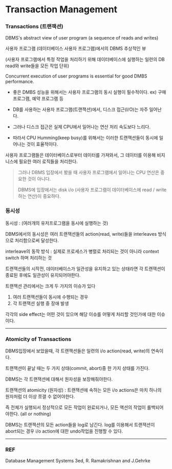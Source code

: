 # Transaction Management 

### Transactions (트랜잭션)
DBMS's abstract view of user program (a sequence of reads and writes)

사용자 프로그램 (데이터베이스 사용자 프로그램)에서의 DBMS 추상적인 뷰

(사용자 프로그램에서 특정 작업을 처리하기 위해 데이터베이스에 실행하는 일련의 DB read와 write들을 모든 작업 단위)


Concurrent execution of user programs is essential for good DMBS performance.
- 좋은 DMBS 성능을 위해서는 사용자 프로그램의 동시 실행이 필수적이다.
ex) 구매 프로그램, 예약 프로그램 등 

- DB를 사용하는 사용자 프로그램(트랜잭션)에서, 디스크 접근(I/O)는 자주 일어난다. 
- 그러나 디스크 접근은 실제 CPU에서 일어나는 연산 처리 속도보다 느리다. 
- 따라서 CPU Humming(keep busy)를 위해서는 이러한 트랜잭션들이 동시에 일어나는 것이 효율적이다.

사용자 프로그램들은 데이터베이스로부터 데이터를 가져와서, 그 데이터를 이용해 비지니스에 필요한 여러 로직들을 처리한다.
> 그러나 DBMS 입장에서 봤을 때 사용자 프로그램에서 일어나는 CPU 연산은 중요한 것이 아니다. 
> 
> DBMS에 입장에서는 disk i/o (사용자 프로그램이 데이터베이스에 read / write 하는 연산)이 중요하다. 

### 동시성 

동시성 : (여러개의 유저프로그램을 동시에 실행하는 것)

DBMS에서의 동시성은 여러 트랜잭션들의 action(read, write)들을 interleaves 방식으로 처리함으로써 달성한다. 

interleave의 동작 방식 : 실제로 프로세스가 병렬로 처리되는 것이 아니라 context switch 하며 처리하는 것 

트랜잭션들의 시작전, 데이터베이스가 일관성을 유지하고 있는 상태라면 각 트랜잭션이 종료된 후에도 일관성이 유지되어야한다. 

트랜잭션 관리에서는 크게 두 가지의 이슈가 있다
1. 여러 트랜잭션들이 동시에 수행되는 경우
2. 각 트랜잭션 실행 중 장애 발생 

각각의 side effect는 어떤 것이 있으며 해당 이슈를  어떻게 처리할 것인가에 대한 이슈이다. 

---
### Atomicity of Transactions 

DBMS입장에서 보았을때, 각 트랜잭션들은 일련의 i/o action(read, write)의 연속이다.

트랜잭션이 끝날 때는 두 가지 상태(commit, abort)중 한 가지 상태를 가진다.

DBMS는 각 트랜잭션에 대해서 원자성을 보장해줘야한다.

트랜잭션의 atomicity (원자성) : 트랜잭션에 속하는 모든 i/o actions은 마치 하나의 원자처럼 더 이상 쪼갤 수 없어야한다. 

즉 전체가 실행되서 정상적으로 모든 작업이 완료되거나, 모든 액션의 작업이 롤백되어야한다. (all or nothing) 

DBMS는 트랜잭션의 모든 action들을 log로 남긴다. log를 이용해서 트랜잭션이 abort되는 경우 i/o action에 대한 undo작업을 진행할 수 있다. 



---
### REF 

Database Management Systems 3ed, R. Ramakrishnan and J.Gehrke
